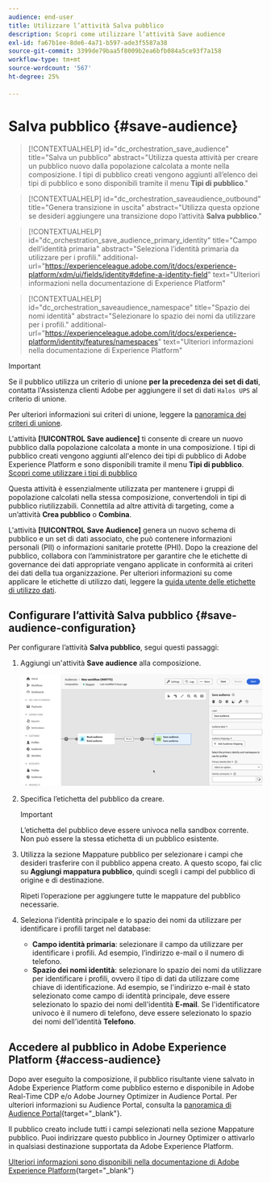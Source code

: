 ```yaml
---
audience: end-user
title: Utilizzare l’attività Salva pubblico
description: Scopri come utilizzare l’attività Save audience
exl-id: fa67b1ee-8de6-4a71-b597-ade3f5587a38
source-git-commit: 3399de79baa5f8009b2ea6bfb084a5ce93f7a158
workflow-type: tm+mt
source-wordcount: '567'
ht-degree: 25%

---
```


# Salva pubblico {#save-audience}

>[!CONTEXTUALHELP]
>id="dc_orchestration_save_audience"
>title="Salva un pubblico"
>abstract="Utilizza questa attività per creare un pubblico nuovo dalla popolazione calcolata a monte nella composizione. I tipi di pubblico creati vengono aggiunti all’elenco dei tipi di pubblico e sono disponibili tramite il menu **Tipi di pubblico**."

>[!CONTEXTUALHELP]
>id="dc_orchestration_saveaudience_outbound"
>title="Genera transizione in uscita"
>abstract="Utilizza questa opzione se desideri aggiungere una transizione dopo l’attività **Salva pubblico**."

>[!CONTEXTUALHELP]
>id="dc_orchestration_save_audience_primary_identity"
>title="Campo dell’identità primaria"
>abstract="Seleziona l’identità primaria da utilizzare per i profili."
>additional-url="https://experienceleague.adobe.com/it/docs/experience-platform/xdm/ui/fields/identity#define-a-identity-field" text="Ulteriori informazioni nella documentazione di Experience Platform"

>[!CONTEXTUALHELP]
>id="dc_orchestration_saveaudience_namespace"
>title="Spazio dei nomi identità"
>abstract="Selezionare lo spazio dei nomi da utilizzare per i profili."
>additional-url="https://experienceleague.adobe.com/it/docs/experience-platform/identity/features/namespaces" text="Ulteriori informazioni nella documentazione di Experience Platform"

>[!IMPORTANT]
>
>Se il pubblico utilizza un criterio di unione **per la precedenza dei set di dati**, contatta l&#39;Assistenza clienti Adobe per aggiungere il set di dati `Halos UPS` al criterio di unione.
>
>Per ulteriori informazioni sui criteri di unione, leggere la [panoramica dei criteri di unione](https://experienceleague.adobe.com/en/docs/experience-platform/profile/merge-policies/overview).

L&#39;attività **[!UICONTROL Save audience]** ti consente di creare un nuovo pubblico dalla popolazione calcolata a monte in una composizione. I tipi di pubblico creati vengono aggiunti all&#39;elenco dei tipi di pubblico di Adobe Experience Platform e sono disponibili tramite il menu **Tipi di pubblico**. [Scopri come utilizzare i tipi di pubblico](../../start/audiences.md)

Questa attività è essenzialmente utilizzata per mantenere i gruppi di popolazione calcolati nella stessa composizione, convertendoli in tipi di pubblico riutilizzabili. Connettila ad altre attività di targeting, come a un’attività **Crea pubblico** o **Combina**.

L&#39;attività **[!UICONTROL Save Audience]** genera un nuovo schema di pubblico e un set di dati associato, che può contenere informazioni personali (PII) o informazioni sanitarie protette (PHI). Dopo la creazione del pubblico, collabora con l’amministratore per garantire che le etichette di governance dei dati appropriate vengano applicate in conformità ai criteri dei dati della tua organizzazione. Per ulteriori informazioni su come applicare le etichette di utilizzo dati, leggere la [guida utente delle etichette di utilizzo dati](https://experienceleague.adobe.com/it/docs/experience-platform/data-governance/labels/user-guide).

## Configurare l’attività Salva pubblico {#save-audience-configuration}

Per configurare l’attività **Salva pubblico**, segui questi passaggi:

1. Aggiungi un&#39;attività **Save audience** alla composizione.

   ![](../assets/save-audience.png)

1. Specifica l’etichetta del pubblico da creare.

   >[!IMPORTANT]
   >
   >L’etichetta del pubblico deve essere univoca nella sandbox corrente. Non può essere la stessa etichetta di un pubblico esistente.

1. Utilizza la sezione Mappature pubblico per selezionare i campi che desideri trasferire con il pubblico appena creato. A questo scopo, fai clic su **Aggiungi mappatura pubblico**, quindi scegli i campi del pubblico di origine e di destinazione.

   Ripeti l’operazione per aggiungere tutte le mappature del pubblico necessarie.

1. Seleziona l’identità principale e lo spazio dei nomi da utilizzare per identificare i profili target nel database:

   * **Campo identità primaria**: selezionare il campo da utilizzare per identificare i profili. Ad esempio, l’indirizzo e-mail o il numero di telefono.
   * **Spazio dei nomi identità**: selezionare lo spazio dei nomi da utilizzare per identificare i profili, ovvero il tipo di dati da utilizzare come chiave di identificazione. Ad esempio, se l&#39;indirizzo e-mail è stato selezionato come campo di identità principale, deve essere selezionato lo spazio dei nomi dell&#39;identità **E-mail**. Se l&#39;identificatore univoco è il numero di telefono, deve essere selezionato lo spazio dei nomi dell&#39;identità **Telefono**.

## Accedere al pubblico in Adobe Experience Platform {#access-audience}

Dopo aver eseguito la composizione, il pubblico risultante viene salvato in Adobe Experience Platform come pubblico esterno e disponibile in Adobe Real-Time CDP e/o Adobe Journey Optimizer in Audience Portal. Per ulteriori informazioni su Audience Portal, consulta la [panoramica di Audience Portal](https://experienceleague.adobe.com/it/docs/experience-platform/segmentation/ui/audience-portal){target="_blank"}.

Il pubblico creato include tutti i campi selezionati nella sezione Mappature pubblico. Puoi indirizzare questo pubblico in Journey Optimizer o attivarlo in qualsiasi destinazione supportata da Adobe Experience Platform.

[Ulteriori informazioni sono disponibili nella documentazione di Adobe Experience Platform](https://experienceleague.adobe.com/it/docs/experience-platform/segmentation/ui/audience-portal){target="_blank"}

<!--

## Example{#save-audience-example}

The following example illustrates a simple audience update from targeting. A scheduler is added to run the workflow once a month. A query recovers all the profiles subscribed to the different application services available. The **Save audience** activity updates the audience by deleting profiles that have unsubscribed from the service since the last workflow execution and by adding the newly subscribed profiles.
-->
